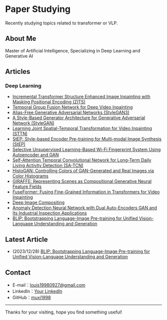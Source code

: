 # Paper Studying

Recently studying topics related to transformer or VLP.



## About Me
Master of Artificial Intelligence, Specializing in Deep Learning and Generative AI

## Articles


### Deep Learning
- [Incremental Transformer Structure Enhanced Image Inpainting with Masking Positional Encoding (ZITS)](link-to-your-article)
- [Temporal Group Fusion Network for Deep Video Inpainting](link-to-your-article)
- [Alias-Free Generative Adversarial Networks (StyleGAN3)](link-to-category)
- [A Style-Based Generator Architecture for Generative Adversarial Network (StyleGAN)]()
- [Learning Joint Spatial-Temporal Transformation for Video Inpainting (STTN)]()
- [StEP: Style-based Encoder Pre-training for Multi-modal Image Synthesis (StEP)]()
- [Selective Unsupervised Learning-Based Wi-Fi Fingerprint System Using Autoencoder and GAN]()
- [Self-Attention Temporal Convolutional Network for Long-Term Daily Living Activity Detection (SA-TCN)]()
- [ HistoGAN: Controlling Colors of GAN-Generated and Real Images via Color Histograms]() 
- [GIRAFFE: Representing Scenes as Compositional Generative Neural Feature Fields]()
- [FuseFormer: Fusing Fine-Grained Information in Transformers for Video Inpainting]()
- [Deep Image Compositing]()
- [Anomaly Detection Neural Network with Dual Auto-Encoders GAN and Its Industrial Inspection Applications]()
- [BLIP: Bootstrapping Language-Image Pre-training for Unified Vision-Language Understanding and Generation](BLIP.md)


<!-- ### Related Projects -->

## Latest Article
- (2023/12/28) [BLIP: Bootstrapping Language-Image Pre-training for Unified Vision-Language Understanding and Generation](BLIP.md)

## Contact
- E-mail：[louis19980927@gmail.com](mailto:louis19980927@gmail.com)
- LinkedIn：[Your LinkedIn](your-linkedin-url)
- GitHub：[muxi1998](https://github.com/muxi1998)

---

Thanks for your visiting, hope you find something useful!
